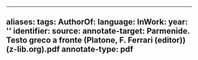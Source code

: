 
---
aliases: 
tags: 
AuthorOf: 
language: 
InWork: 
year: ''
identifier: 
source: 
annotate-target: Parmenide. Testo greco a fronte (Platone, F. Ferrari (editor)) (z-lib.org).pdf
annotate-type: pdf
---





